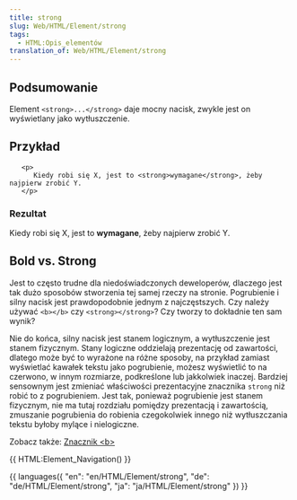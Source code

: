 ```yaml
---
title: strong
slug: Web/HTML/Element/strong
tags:
  - HTML:Opis_elementów
translation_of: Web/HTML/Element/strong
---
```

## Podsumowanie

Element `<strong>...</strong>` daje mocny nacisk, zwykle jest on wyświetlany jako wytłuszczenie.

## Przykład

       <p>
          Kiedy robi się X, jest to <strong>wymagane</strong>, żeby najpierw zrobić Y.
       </p>

### Rezultat

Kiedy robi się X, jest to **wymagane**, żeby najpierw zrobić Y.

## Bold vs. Strong

Jest to często trudne dla niedoświadczonych deweloperów, dlaczego jest tak dużo sposobów stworzenia tej samej rzeczy na stronie. Pogrubienie i silny nacisk jest prawdopodobnie jednym z najczęstszych. Czy należy używać `<b></b>` czy `<strong></strong>`? Czy tworzy to dokładnie ten sam wynik?

Nie do końca, silny nacisk jest stanem logicznym, a wytłuszczenie jest stanem fizycznym. Stany logiczne oddzielają prezentację od zawartości, dlatego może być to wyrażone na różne sposoby, na przykład zamiast wyświetlać kawałek tekstu jako pogrubienie, możesz wyświetlić to na czerwono, w innym rozmiarze, podkreślone lub jakkolwiek inaczej. Bardziej sensownym jest zmieniać właściwości prezentacyjne znacznika `strong` niż robić to z pogrubieniem. Jest tak, ponieważ pogrubienie jest stanem fizycznym, nie ma tutaj rozdziału pomiędzy prezentacją i zawartością, zmuszanie pogrubienia do robienia czegokolwiek innego niż wytłuszczania tekstu byłoby mylące i nielogiczne.

Zobacz także: [Znacznik \<b>](/pl/HTML/Element/b "pl/HTML/Element/b")

{{ HTML:Element_Navigation() }}

{{ languages({
"en": "en/HTML/Element/strong",
"de": "de/HTML/Element/strong",
"ja": "ja/HTML/Element/strong"
}) }}
